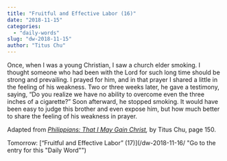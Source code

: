 ```yaml
---
title: "Fruitful and Effective Labor (16)"
date: "2018-11-15"
categories: 
  - "daily-words"
slug: "dw-2018-11-15"
author: "Titus Chu"
---
```


Once, when I was a young Christian, I saw a church elder smoking. I thought someone who had been with the Lord for such long time should be strong and prevailing. I prayed for him, and in that prayer I shared a little in the feeling of his weakness. Two or three weeks later, he gave a testimony, saying, “Do you realize we have no ability to overcome even the three inches of a cigarette?” Soon afterward, he stopped smoking. It would have been easy to judge this brother and even expose him, but how much better to share the feeling of his weakness in prayer.

Adapted from _[Philippians: That I May Gain Christ](/book-philippians/ "Go to the listing for this book"),_ by Titus Chu, page 150.

Tomorrow: [“Fruitful and Effective Labor” (17)](/dw-2018-11-16/ "Go to the entry for this "Daily Word"")

